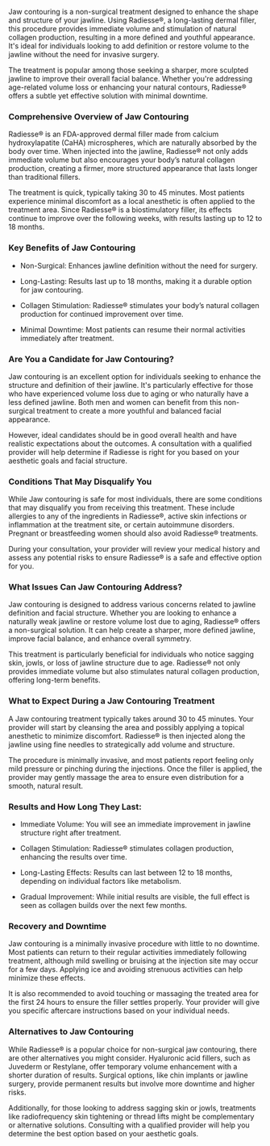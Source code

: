 <p class="services-details-two__text-2">
   Jaw contouring is a non-surgical treatment designed to enhance the shape and structure of your jawline. Using Radiesse®, a long-lasting dermal filler, this procedure provides immediate volume and stimulation of natural collagen production, resulting in a more defined and youthful appearance. It's ideal for individuals looking to add definition or restore volume to the jawline without the need for invasive surgery.
</p>
<p class="services-details-two__text-2">
   The treatment is popular among those seeking a sharper, more sculpted jawline to improve their overall facial balance. Whether you're addressing age-related volume loss or enhancing your natural contours, Radiesse® offers a subtle yet effective solution with minimal downtime.
</p>

<h3 class="services-details-two__title-2">
   Comprehensive Overview of Jaw Contouring
</h3>
<p class="services-details-two__text-2">
   Radiesse® is an FDA-approved dermal filler made from calcium hydroxylapatite (CaHA) microspheres, which are naturally absorbed by the body over time. When injected into the jawline, Radiesse® not only adds immediate volume but also encourages your body’s natural collagen production, creating a firmer, more structured appearance that lasts longer than traditional fillers.
</p>
<p class="services-details-two__text-2">
   The treatment is quick, typically taking 30 to 45 minutes. Most patients experience minimal discomfort as a local anesthetic is often applied to the treatment area. Since Radiesse® is a biostimulatory filler, its effects continue to improve over the following weeks, with results lasting up to 12 to 18 months.
</p>

<h3 class="services-details-two__title-2">
   Key Benefits of Jaw Contouring
</h3>
<ul class="services-details-two__points list-unstyled list-service">
   <li>
       <div class="icon">
           <span class="fa fa-check"></span>
       </div>
       <div class="text">
           <p>Non-Surgical: Enhances jawline definition without the need for surgery.</p>
       </div>
   </li>
   <li>
       <div class="icon">
           <span class="fa fa-check"></span>
       </div>
       <div class="text">
           <p>Long-Lasting: Results last up to 18 months, making it a durable option for jaw contouring.</p>
       </div>
   </li>
   <li>
       <div class="icon">
           <span class="fa fa-check"></span>
       </div>
       <div class="text">
           <p>Collagen Stimulation: Radiesse® stimulates your body’s natural collagen production for continued improvement over time.</p>
       </div>
   </li>
   <li>
       <div class="icon">
           <span class="fa fa-check"></span>
       </div>
       <div class="text">
           <p>Minimal Downtime: Most patients can resume their normal activities immediately after treatment.</p>
       </div>
   </li>
</ul>

<h3 class="services-details-two__title-2">
   Are You a Candidate for Jaw Contouring?
</h3>
<p class="services-details-two__text-2">
   Jaw contouring is an excellent option for individuals seeking to enhance the structure and definition of their jawline. It's particularly effective for those who have experienced volume loss due to aging or who naturally have a less defined jawline. Both men and women can benefit from this non-surgical treatment to create a more youthful and balanced facial appearance.
</p>
<p class="services-details-two__text-2">
   However, ideal candidates should be in good overall health and have realistic expectations about the outcomes. A consultation with a qualified provider will help determine if Radiesse is right for you based on your aesthetic goals and facial structure.
</p>

<h3 class="services-details-two__title-2">
   Conditions That May Disqualify You
</h3>
<p class="services-details-two__text-2">
   While Jaw contouring is safe for most individuals, there are some conditions that may disqualify you from receiving this treatment. These include allergies to any of the ingredients in Radiesse®, active skin infections or inflammation at the treatment site, or certain autoimmune disorders. Pregnant or breastfeeding women should also avoid Radiesse® treatments.
</p>
<p class="services-details-two__text-2">
   During your consultation, your provider will review your medical history and assess any potential risks to ensure Radiesse® is a safe and effective option for you.
</p>
<h3 class="services-details-two__title-2">
   What Issues Can Jaw Contouring Address?
</h3>
<p class="services-details-two__text-2">
   Jaw contouring is designed to address various concerns related to jawline definition and facial structure. Whether you are looking to enhance a naturally weak jawline or restore volume lost due to aging, Radiesse® offers a non-surgical solution. It can help create a sharper, more defined jawline, improve facial balance, and enhance overall symmetry.
</p>
<p class="services-details-two__text-2">
   This treatment is particularly beneficial for individuals who notice sagging skin, jowls, or loss of jawline structure due to age. Radiesse® not only provides immediate volume but also stimulates natural collagen production, offering long-term benefits.
</p>

<h3 class="services-details-two__title-2">
   What to Expect During a Jaw Contouring Treatment
</h3>
<p class="services-details-two__text-2">
   A Jaw contouring treatment typically takes around 30 to 45 minutes. Your provider will start by cleansing the area and possibly applying a topical anesthetic to minimize discomfort. Radiesse® is then injected along the jawline using fine needles to strategically add volume and structure.
</p>
<p class="services-details-two__text-2">
   The procedure is minimally invasive, and most patients report feeling only mild pressure or pinching during the injections. Once the filler is applied, the provider may gently massage the area to ensure even distribution for a smooth, natural result.
</p>

<h3 class="services-details-two__title-2">
   Results and How Long They Last:
</h3>
<ul class="services-details-two__points list-unstyled list-service">
   <li>
       <div class="icon">
           <span class="fa fa-check"></span>
       </div>
       <div class="text">
           <p>Immediate Volume: You will see an immediate improvement in jawline structure right after treatment.</p>
       </div>
   </li>
   <li>
       <div class="icon">
           <span class="fa fa-check"></span>
       </div>
       <div class="text">
           <p>Collagen Stimulation: Radiesse® stimulates collagen production, enhancing the results over time.</p>
       </div>
   </li>
   <li>
       <div class="icon">
           <span class="fa fa-check"></span>
       </div>
       <div class="text">
           <p>Long-Lasting Effects: Results can last between 12 to 18 months, depending on individual factors like metabolism.</p>
       </div>
   </li>
   <li>
       <div class="icon">
           <span class="fa fa-check"></span>
       </div>
       <div class="text">
           <p>Gradual Improvement: While initial results are visible, the full effect is seen as collagen builds over the next few months.</p>
       </div>
   </li>
</ul>

<h3 class="services-details-two__title-2">
   Recovery and Downtime
</h3>
<p class="services-details-two__text-2">
   Jaw contouring is a minimally invasive procedure with little to no downtime. Most patients can return to their regular activities immediately following treatment, although mild swelling or bruising at the injection site may occur for a few days. Applying ice and avoiding strenuous activities can help minimize these effects.
</p>
<p class="services-details-two__text-2">
   It is also recommended to avoid touching or massaging the treated area for the first 24 hours to ensure the filler settles properly. Your provider will give you specific aftercare instructions based on your individual needs.
</p>

<h3 class="services-details-two__title-2">
   Alternatives to Jaw Contouring
</h3>
<p class="services-details-two__text-2">
   While Radiesse® is a popular choice for non-surgical jaw contouring, there are other alternatives you might consider. Hyaluronic acid fillers, such as Juvederm or Restylane, offer temporary volume enhancement with a shorter duration of results. Surgical options, like chin implants or jawline surgery, provide permanent results but involve more downtime and higher risks.
</p>
<p class="services-details-two__text-2">
   Additionally, for those looking to address sagging skin or jowls, treatments like radiofrequency skin tightening or thread lifts might be complementary or alternative solutions. Consulting with a qualified provider will help you determine the best option based on your aesthetic goals.
</p>
